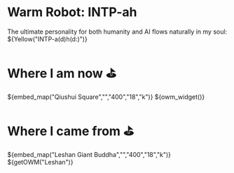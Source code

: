 # Warm Robot: INTP-ah

The ultimate personality for both humanity and AI flows naturally in my soul: ${Yellow("INTP-a(d)h(d:)")}

# Where I am now ⛳
${embed_map("Qiushui Square","","400","18","k")}
${owm_widget()}

# Where I came from ⛳
${embed_map("Leshan Giant Buddha","","400","18","k")}
${getOWM("Leshan")}